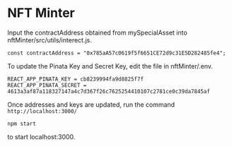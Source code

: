 # NFT Minter

Input the contractAddress obtained from mySpecialAsset into nftMinter/src/utils/interect.js. 

```
const contractAddress = "0x785aA57c0619f5f6651CE72d9c31E5D282485fe4";
```

To update the Pinata Key and Secret Key, edit the file in nftMinter/.env.

```
REACT_APP_PINATA_KEY = cb8239994fa9d8825f7f
REACT_APP_PINATA_SECRET = 4613a3af87a118327147a4c7d367f26c7625254410107c2781ce0c39da7845af
```

Once addresses and keys are updated, run the command `http://localhost:3000/`
```
npm start
```
to start localhost:3000.
